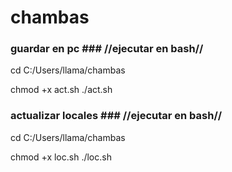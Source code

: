 # chambas #

### guardar en pc ### //ejecutar en bash//

cd C:/Users/llama/chambas

chmod +x act.sh
./act.sh

### actualizar locales ### //ejecutar en bash//

cd C:/Users/llama/chambas

chmod +x loc.sh
./loc.sh
